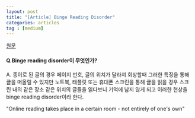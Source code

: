 ```yaml
---
layout: post
title: "[Article] Binge Reading Disorder"
categories: articles
tag : [medium]
---
```


[원문](https://themorningnews.org/article/binge-reading-disorder)

#### Q.Binge reading disorder이 무엇인가?

A. 종이로 된 글의 경우 페이지 번호, 글의 위치가 달라져 회상할때 그러한 특징을 통해 글을 떠올릴 수 있지만 노트북, 태플릿 또는 휴대폰 스크린을 통해 글을 읽을 경우 스크린 내의 같은 장소 같은 위치의 글들을 읽다보니 기억에 남지 않게 되고 이러한 현상을 binge reading disorder이라 한다.  


"Online reading takes place in a certain room - not entirely of one's own"



